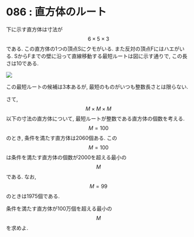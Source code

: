 # 086 : 直方体のルート

下に示す直方体は寸法が$$6×5×3$$である. この直方体の1つの頂点Sにクモがいる. また反対の頂点Fにはハエがいる. SからFまでの壁に沿って直線移動する最短ルートは図に示す通りで, この長さは10である.

![](https://projecteuler.net/project/images/p086.png)

この最短ルートの候補は3本あるが, 最短のものがいつも整数長さとは限らない.

さて, $$M×M×M$$以下の寸法の直方体について, 最短ルートが整数である直方体の個数を考える. $$M=100$$のとき, 条件を満たす直方体は2060個ある. この$$M=100$$は条件を満たす直方体の個数が2000を超える最小の$$M$$である. なお, $$M=99$$のときは1975個である.

条件を満たす直方体が100万個を超える最小の$$M$$を求めよ.

